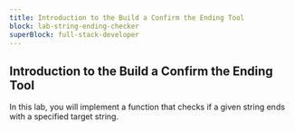 ```yaml
---
title: Introduction to the Build a Confirm the Ending Tool
block: lab-string-ending-checker
superBlock: full-stack-developer
---
```


## Introduction to the Build a Confirm the Ending Tool

In this lab, you will implement a function that checks if a given string ends with a specified target string.
